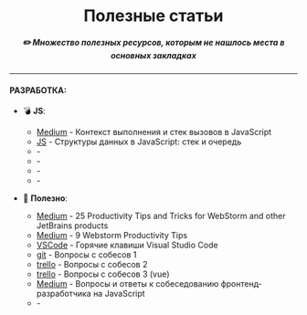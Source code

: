 <h1 align="center"> Полезные статьи </h1>
<h5 align="center">✏️ Множество полезных ресурсов, которым не нашлось места в основных закладках</h5>

---
#### РАЗРАБОТКА:
* 💣 **JS**:
  * [Medium](https://medium.com/webbdev/js-a4a9dfed9782) - Контекст выполнения и стек вызовов в JavaScript
  * [JS](https://code.tutsplus.com/ru/articles/data-structures-with-javascript-stack-and-queue--cms-23348) - Структуры данных в JavaScript: стек и очередь
  * []() -
  * []() -
  * []() -
  * []() -

* 🌌 **Полезно**:
  * [Medium](https://medium.com/@jughosta/25-productivity-tips-and-tricks-for-webstorm-and-other-intellij-idea-based-ides-d7430ee32a61) - 25 Productivity Tips and Tricks for WebStorm and other JetBrains products
  * [Medium](https://blog.craftlab.hu/9-webstorm-productivity-tips-1279c03bd18d) - 9 Webstorm Productivity Tips
  * [VSCode](https://nikomedvedev.ru/other/vscodeshortcuts/hotkeys.html) - Горячие клавиши Visual Studio Code
  * [git](https://gist.github.com/JubasNTC/fcda9f29c4a9805ffb855fdb6ebc38ba) - Вопросы с собесов 1
  * [trello](https://trello.com/c/dzDPOHLF/87-наш-список-вопросы-по-frontend-junior-middle) - Вопросы с собесов 2
  * [trello](https://trello.com/c/8vsWyWeY/77-вопросы-по-vue) - Вопросы с собесов 3 (vue)
  * [Medium](https://medium.com/@allaev/вопросы-и-ответы-к-собеседованию-фронтенд-разработчика-на-javascript-9058a75710a) - Вопросы и ответы к собеседованию фронтенд-разработчика на JavaScript
  * []() -
